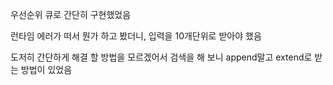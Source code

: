 우선순위 큐로 간단히 구현했었음

런타임 에러가 떠서 뭔가 하고 봤더니, 입력을 10개단위로 받아야 했음

도저히 간단하게 해결 할 방법을 모르겠어서 검색을 해 보니 append말고 extend로 받는 방법이 있었음
